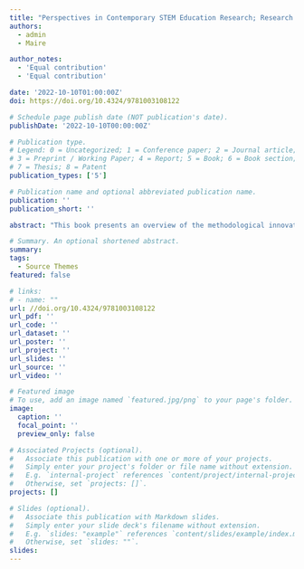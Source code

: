 ```yaml
---
title: "Perspectives in Contemporary STEM Education Research; Research Methodology and Design"
authors:
  - admin
  - Maire

author_notes:
  - 'Equal contribution'
  - 'Equal contribution'

date: '2022-10-10T01:00:00Z'
doi: https://doi.org/10.4324/9781003108122

# Schedule page publish date (NOT publication's date).
publishDate: '2022-10-10T00:00:00Z'

# Publication type.
# Legend: 0 = Uncategorized; 1 = Conference paper; 2 = Journal article;
# 3 = Preprint / Working Paper; 4 = Report; 5 = Book; 6 = Book section;
# 7 = Thesis; 8 = Patent
publication_types: ['5']

# Publication name and optional abbreviated publication name.
publication: ''
publication_short: ''

abstract: "This book presents an overview of the methodological innovations and developments present in the field of STEM education research as well as providing a practically orientated resource on research method design more broadly. Featuring a range of international contributors in the field, the book provides a compendium of exemplary innovative methodological designs, implementations, and analyses that answer a variety of research questions relating to STEM education disciplines. Charting the thinking behind the design and implementation of successful research investigations, the book’s two parts present an accessible and pragmatically framed set of chapters that cover a range of important methodological areas presented by active researchers in the field. Ultimately, this book presents a comprehensive resource that explores the act of educational research as related to STEM. By showcasing key methodological principles with guidance on practical approaches underpinned by theory, the book offers scholarly research-informed suggestions for practice. It will be of great interest to researchers, academics, and students in the fields of STEM education and education research methods, as well as educational research more broadly."

# Summary. An optional shortened abstract.
summary: 
tags:
  - Source Themes
featured: false

# links:
# - name: ""
url: //doi.org/10.4324/9781003108122
url_pdf: ''
url_code: ''
url_dataset: ''
url_poster: ''
url_project: ''
url_slides: ''
url_source: ''
url_video: ''

# Featured image
# To use, add an image named `featured.jpg/png` to your page's folder.
image:
  caption: ''
  focal_point: ''
  preview_only: false

# Associated Projects (optional).
#   Associate this publication with one or more of your projects.
#   Simply enter your project's folder or file name without extension.
#   E.g. `internal-project` references `content/project/internal-project/index.md`.
#   Otherwise, set `projects: []`.
projects: []

# Slides (optional).
#   Associate this publication with Markdown slides.
#   Simply enter your slide deck's filename without extension.
#   E.g. `slides: "example"` references `content/slides/example/index.md`.
#   Otherwise, set `slides: ""`.
slides:
---
```



